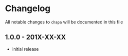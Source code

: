 # Changelog

All notable changes to `chapa` will be documented in this file

## 1.0.0 - 201X-XX-XX

- initial release
